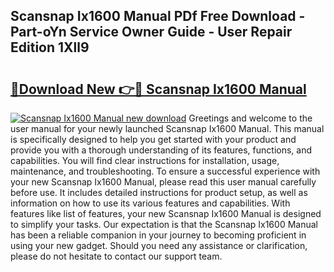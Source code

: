 ## Scansnap Ix1600 Manual PDf Free Download - Part-oYn Service Owner Guide - User Repair Edition 1Xll9

# <h2><a href="http://cf25526.oget.top/?id=Scansnap+Ix1600+Manual">🔗Download New 👉🔴 Scansnap Ix1600 Manual</a></h2>

[![Scansnap Ix1600 Manual new download](https://i.imgur.com/5g1atiW.png)](http://cf25526.oget.top/?id=Scansnap+Ix1600+Manual)
Greetings and welcome to the user manual for your newly launched Scansnap Ix1600 Manual. This manual is specifically designed to help you get started with your product and provide you with a thorough understanding of its features, functions, and capabilities. You will find clear instructions for installation, usage, maintenance, and troubleshooting. To ensure a successful experience with your new Scansnap Ix1600 Manual, please read this user manual carefully before use. It includes detailed instructions for product setup, as well as information on how to use its various features and capabilities. With features like list of features, your new Scansnap Ix1600 Manual is designed to simplify your tasks. Our expectation is that the Scansnap Ix1600 Manual has been a reliable companion in your journey to becoming proficient in using your new gadget. Should you need any assistance or clarification, please do not hesitate to contact our support team.
